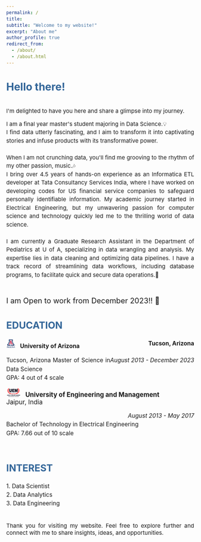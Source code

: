 ```yaml
---
permalink: /
title: 
subtitle: "Welcome to my website!"
excerpt: "About me"
author_profile: true
redirect_from: 
  - /about/
  - /about.html
---
```

<style>
   /* Style for the title */
    h1 {
        color:  #336699; /* Change the title text color to blue */
    }
</style>

<!-- Title of the page in blue -->
<h1>Hello there!</h1>


<link href="https://fonts.googleapis.com/css2?family=Roboto&display=swap" rel="stylesheet">

<div style="text-align: justify; font-size: 15px;">
  <p style="line-height: 1.5;">

<br>I'm delighted to have you here and share a glimpse into my journey.
</p>
<p style="line-height: 1.5;">
I am a final year master's student majoring in Data Science.💡  <br>
I find data utterly fascinating, and I aim to transform it into captivating stories and infuse products with its transformative power. <br> <br>
When I am not crunching data, you'll find me grooving to the rhythm of my other passion, music.🎶<br>
I bring over 4.5 years of hands-on experience as an Informatica ETL developer at Tata Consultancy Services India, where I have worked on developing codes for US financial service companies to safeguard personally identifiable information. My academic journey started in Electrical Engineering, but my unwavering passion for computer science and technology quickly led me to the thrilling world of data science.
<br><br>
I am currently a Graduate Research Assistant in the Department of Pediatrics at U of A, specializing in data wrangling and analysis. My expertise lies in data cleaning and optimizing data pipelines. I have a track record of streamlining data workflows, including database programs, to facilitate quick and secure data operations.💫
<br>
<br>
<p style="line-height: 1.5; font-size: 20px;">
I am Open to work from December 2023!! 📆
</p>

<div style="text-align: justify; font-size: 17px;">
  <h2 style="color: #336699;"><strong>EDUCATION</strong></h2>
  <p style="line-height: 1.5; font-size: 15.5px;">
    <!-- <div style="display: flex;">
      <div style="flex: 1;"> -->
        <strong><img src="/assets/images/logo/University_of_Arizona_logo.jpg" alt="Python Logo" style="height: 24px; margin-right: 12px;">University of Arizona<span style="float: right;">Tucson, Arizona</span></strong><br>
        <p style="line-height: 1.5; font-size: 15.5px;">
        <span>Tucson, Arizona</span><i><span style="float: right;">August 2013 - December 2023</span></i>       
        Master of Science in Data Science <br>
        GPA: 4 out of 4 scale <br></p>
      <!-- </div> -->
      <!-- <div style="flex: 1;"> -->
        <strong><img src="/assets/images/logo/UEM_logo.png" alt="Python Logo" style="height: 24px; margin-right: 12px;">University of Engineering and Management</strong><br>
         Jaipur, India         
         <p style="line-height: 1.5; font-size: 15.5px;">
        <i><span style="float: right;">August 2013 - May 2017</span></i> <br>        
        Bachelor of Technology in Electrical Engineering <br>
        GPA: 7.66 out of 10 scale <br></p>
      <!-- </div>
    </div> -->
  </p>
</div>
  <div style="text-align: justify; font-size: 17px;">     
    <h2 style="color: #336699;"><strong><br>INTEREST</strong></h2> 
    <p style="line-height: 1.5; font-size: 15.5px;">
     1. Data Scientist <br>
     2. Data Analytics <br>
     3. Data Engineering
    <br>
    <br>
    </p>
   </div> 
      <div><p>
          Thank you for visiting my website. Feel free to explore further and connect with me to share insights, ideas, and opportunities.
        </p></div>

